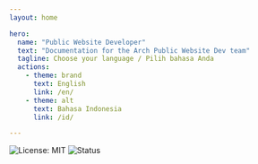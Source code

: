 ```yaml
---
layout: home

hero:
  name: "Public Website Developer"
  text: "Documentation for the Arch Public Website Dev team"
  tagline: Choose your language / Pilih bahasa Anda
  actions:
    - theme: brand
      text: English
      link: /en/
    - theme: alt
      text: Bahasa Indonesia
      link: /id/

---
```


![License: MIT](https://img.shields.io/badge/License-MIT-green.svg)
![Status](https://img.shields.io/badge/status-review-yellow)
